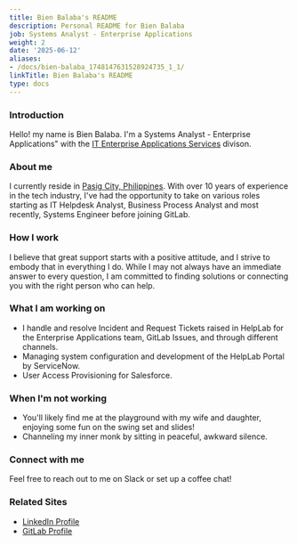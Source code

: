 ```yaml
---
title: Bien Balaba's README
description: Personal README for Bien Balaba
job: Systems Analyst - Enterprise Applications
weight: 2
date: '2025-06-12'
aliases:
- /docs/bien-balaba_1748147631528924735_1_1/
linkTitle: Bien Balaba's README
type: docs
---
```


### Introduction

Hello! my name is Bien Balaba. I'm a Systems Analyst - Enterprise Applications" with the [IT Enterprise Applications Services](//handbook.gitlab.com/handbook/business-technology/enterprise-applications/entapps-services/) divison.

### About me

I currently reside in [Pasig City, Philippines](https://en.wikipedia.org/wiki/Pasig). With over 10 years of experience in the tech industry, I've had the opportunity to take on various roles starting as IT Helpdesk Analyst, Business Process Analyst and most recently, Systems Engineer before joining GitLab.

### How I work

I believe that great support starts with a positive attitude, and I strive to embody that in everything I do. While I may not always have an immediate answer to every question, I am committed to finding solutions or connecting you with the right person who can help.

### What I am working on

- I handle and resolve Incident and Request Tickets raised in HelpLab for the Enterprise Applications team, GitLab Issues, and through different channels.
- Managing system configuration and development of the HelpLab Portal by ServiceNow.
- User Access Provisioning for Salesforce.

### When I'm not working

- You'll likely find me at the playground with my wife and daughter, enjoying some fun on the swing set and slides!
- Channeling my inner monk by sitting in peaceful, awkward silence.

### Connect with me

Feel free to reach out to me on Slack or set up a coffee chat!

### Related Sites

- [LinkedIn Profile](https://www.linkedin.com/in/bien-rafael-claire-balaba/)
- [GitLab Profile](https://gitlab.com/BienRCB)
